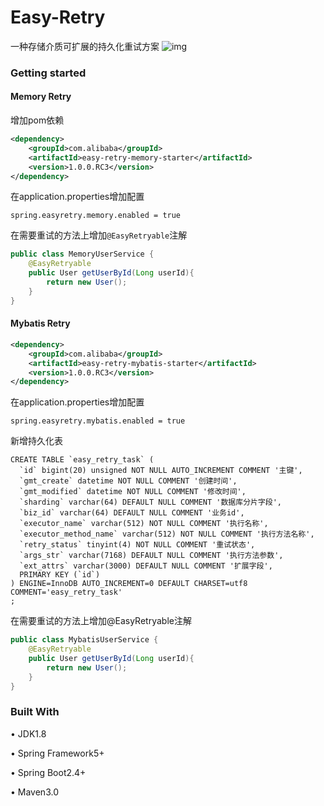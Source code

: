# Easy-Retry

一种存储介质可扩展的持久化重试方案
![img](img/readme/arch.jpg)

### Getting started

#### Memory Retry

增加pom依赖

```xml
<dependency>
    <groupId>com.alibaba</groupId>
    <artifactId>easy-retry-memory-starter</artifactId>
    <version>1.0.0.RC3</version>
</dependency>
```

在application.properties增加配置

`spring.easyretry.memory.enabled = true`

在需要重试的方法上增加`@EasyRetryable`注解

```java
public class MemoryUserService {
    @EasyRetryable
    public User getUserById(Long userId){
        return new User();
    }
}
```

#### Mybatis Retry

```xml
<dependency>
    <groupId>com.alibaba</groupId>
    <artifactId>easy-retry-mybatis-starter</artifactId>
    <version>1.0.0.RC3</version>
</dependency>
```

在application.properties增加配置

`spring.easyretry.mybatis.enabled = true`

新增持久化表

```
CREATE TABLE `easy_retry_task` (
  `id` bigint(20) unsigned NOT NULL AUTO_INCREMENT COMMENT '主键',
  `gmt_create` datetime NOT NULL COMMENT '创建时间',
  `gmt_modified` datetime NOT NULL COMMENT '修改时间',
  `sharding` varchar(64) DEFAULT NULL COMMENT '数据库分片字段',
  `biz_id` varchar(64) DEFAULT NULL COMMENT '业务id',
  `executor_name` varchar(512) NOT NULL COMMENT '执行名称',
  `executor_method_name` varchar(512) NOT NULL COMMENT '执行方法名称',
  `retry_status` tinyint(4) NOT NULL COMMENT '重试状态',
  `args_str` varchar(7168) DEFAULT NULL COMMENT '执行方法参数',
  `ext_attrs` varchar(3000) DEFAULT NULL COMMENT '扩展字段',
  PRIMARY KEY (`id`)
) ENGINE=InnoDB AUTO_INCREMENT=0 DEFAULT CHARSET=utf8 COMMENT='easy_retry_task'
;
```

在需要重试的方法上增加@EasyRetryable注解

```java
public class MybatisUserService {
    @EasyRetryable
    public User getUserById(Long userId){
        return new User();
    }
}
```

### Built With

• JDK1.8

• Spring Framework5+

• Spring Boot2.4+

• Maven3.0
